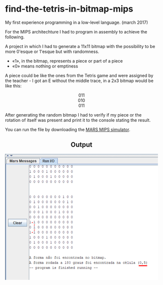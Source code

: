 # find-the-tetris-in-bitmap-mips
My first experience programming in a low-level language. (march 2017)

For the MIPS architechture I had to program in assembly to achieve the following.

A project in which I had to generate a 11x11 bitmap with the possibility to be more 0'esque or 1'esque but with randomness. 
* «1», in the bitmap, represents a piece or part of a piece
* «0» means nothing or emptiness

A piece could be like the ones from the Tetris game and were assigned by the teacher - I got an E without the middle trace, in a 2x3 bitmap would be like this:

<p align="center">
011<br>
010<br>
011
</p>

After generating the random bitmap I had to verify if my piece or the rotation of itself was present and print it to the console stating the result.

You can run the file by downloading the [MARS MIPS simulator](https://courses.missouristate.edu/KenVollmar/MARS/download.htm).


<h2 align="center"> Output </h3>
<p align="center">

  <img alt="mips application" src="https://github.com/fbkz/find-the-tetris-in-bitmap-mips/blob/master/found.png">
</p>
